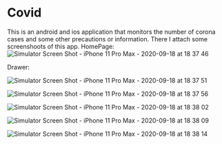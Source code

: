 # Covid

This is an android and ios application that monitors the number of corona cases and some other precautions or information.
There I attach some screenshoots of this app.
HomePage:
![Simulator Screen Shot - iPhone 11 Pro Max - 2020-09-18 at 18 37 46](https://user-images.githubusercontent.com/55773576/93603966-2f4f3f00-f9de-11ea-8405-b633c4643425.png)

Drawer:

![Simulator Screen Shot - iPhone 11 Pro Max - 2020-09-18 at 18 37 51](https://user-images.githubusercontent.com/55773576/93603977-32e2c600-f9de-11ea-9555-59666bd41b1c.png)

![Simulator Screen Shot - iPhone 11 Pro Max - 2020-09-18 at 18 37 56](https://user-images.githubusercontent.com/55773576/93603982-3413f300-f9de-11ea-9d3e-aabbc82f1698.png)


![Simulator Screen Shot - iPhone 11 Pro Max - 2020-09-18 at 18 38 02](https://user-images.githubusercontent.com/55773576/93603984-34ac8980-f9de-11ea-9058-e9df5ecb9092.png)


![Simulator Screen Shot - iPhone 11 Pro Max - 2020-09-18 at 18 38 09](https://user-images.githubusercontent.com/55773576/93603987-35452000-f9de-11ea-883e-f9f3d9f4fa5a.png)


![Simulator Screen Shot - iPhone 11 Pro Max - 2020-09-18 at 18 38 14](https://user-images.githubusercontent.com/55773576/93603991-35ddb680-f9de-11ea-8783-645397ff74c2.png)

